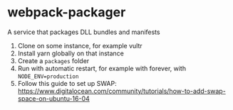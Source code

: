 # webpack-packager
A service that packages DLL bundles and manifests

1. Clone on some instance, for example vultr
2. Install yarn globally on that instance
3. Create a `packages` folder
4. Run with automatic restart, for example with forever, with `NODE_ENV=production`
5. Follow this guide to set up SWAP: https://www.digitalocean.com/community/tutorials/how-to-add-swap-space-on-ubuntu-16-04
